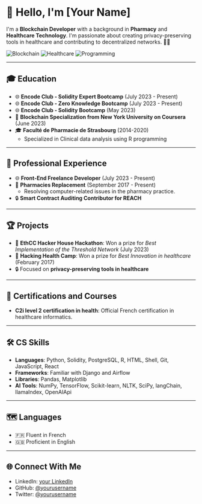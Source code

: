 # 👋 Hello, I'm [Your Name]

I'm a **Blockchain Developer** with a background in **Pharmacy** and **Healthcare Technology**. I'm passionate about creating privacy-preserving tools in healthcare and contributing to decentralized networks. 👨‍💻

![Blockchain](https://img.shields.io/badge/Blockchain-Solidity-blue)
![Healthcare](https://img.shields.io/badge/Healthcare-Pharmacy-green)
![Programming](https://img.shields.io/badge/Code-Python%20%7C%20R-yellow)

---

## 🎓 Education

- 🌐 **Encode Club - Solidity Expert Bootcamp** (July 2023 - Present)
- 🌐 **Encode Club - Zero Knowledge Bootcamp** (July 2023 - Present)
- 🌐 **Encode Club - Solidity Bootcamp** (May 2023)
- 📜 **Blockchain Specialization from New York University on Coursera** (June 2023)
- 🎓 **Faculté de Pharmacie de Strasbourg** (2014-2020)
  - Specialized in Clinical data analysis using R programming

---

## 💼 Professional Experience

- 🌐 **Front-End Freelance Developer** (July 2023 - Present)
- 💊 **Pharmacies Replacement** (September 2017 - Present)
  - Resolving computer-related issues in the pharmacy practice.
- 🔒 **Smart Contract Auditing Contributor for REACH**

---

## 🏆 Projects

- 🏅 **EthCC Hacker House Hackathon**: Won a prize for *Best Implementation of the Threshold Network* (July 2023)
- 🏅 **Hacking Health Camp**: Won a prize for *Best Innovation in healthcare* (February 2017)
- 🔒 Focused on **privacy-preserving tools in healthcare**

---

## 📜 Certifications and Courses

- **C2i level 2 certification in health**: Official French certification in healthcare informatics.

---

## 🛠 CS Skills

- **Languages**: Python, Solidity, PostgreSQL, R, HTML, Shell, Git, JavaScript, React
- **Frameworks**: Familiar with Django and Airflow
- **Libraries**: Pandas, Matplotlib
- **AI Tools**: NumPy, TensorFlow, Scikit-learn, NLTK, SciPy, langChain, llamaIndex, OpenAIApi

---

## 🗺 Languages

- 🇫🇷 Fluent in French
- 🇬🇧 Proficient in English

---

## 🌐 Connect With Me

- LinkedIn: [your LinkedIn](https://www.linkedin.com/in/yourusername/)
- GitHub: [@yourusername](https://github.com/yourusername)
- Twitter: [@yourusername](https://twitter.com/yourusername)
